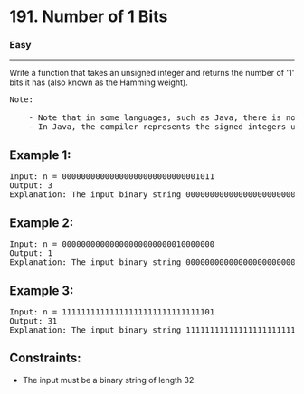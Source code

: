 # 191. Number of 1 Bits

### Easy

---

Write a function that takes an unsigned integer and returns the number of '1' bits it has (also known as the Hamming weight).

<pre>
Note:

    - Note that in some languages, such as Java, there is no unsigned integer type. In this case, the input will be given as a signed integer type. It should not affect your implementation, as the integer's internal binary representation is the same, whether it is signed or unsigned.
    - In Java, the compiler represents the signed integers using 2's complement notation. Therefore, in Example 3, the input represents the signed integer. -3.
</pre>

## Example 1:

<pre>
Input: n = 00000000000000000000000000001011
Output: 3
Explanation: The input binary string 00000000000000000000000000001011 has a total of three '1' bits.
</pre>

## Example 2:

<pre>
Input: n = 00000000000000000000000010000000
Output: 1
Explanation: The input binary string 00000000000000000000000010000000 has a total of one '1' bit.
</pre>

## Example 3:

<pre>
Input: n = 11111111111111111111111111111101
Output: 31
Explanation: The input binary string 11111111111111111111111111111101 has a total of thirty one '1' bits.
</pre>

## Constraints:

- The input must be a binary string of length 32.
